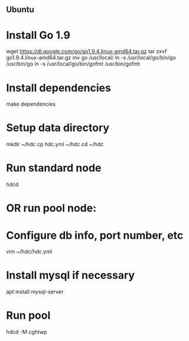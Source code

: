 Ubuntu
------

# Install Go 1.9
wget https://dl.google.com/go/go1.9.4.linux-amd64.tar.gz
tar zxvf go1.9.4.linux-amd64.tar.gz
mv go /usr/local/
ln -s /usr/local/go/bin/go /usr/bin/go
ln -s /usr/local/go/bin/gofmt /usr/bin/gofmt

# Install dependencies
make dependencies

# Setup data directory
mkdir ~/hdc
cp hdc.yml ~/hdc
cd ~/hdc

# Run standard node
hdcd

# OR run pool node:

# Configure db info, port number, etc
vim ~/hdc/hdc.yml

# Install mysql if necessary
apt install mysql-server

# Run pool
hdcd -M cghtwp
